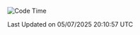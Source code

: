 <!--START_SECTION:waka-->
![Code Time](http://img.shields.io/badge/Code%20Time-5%2C195%20hrs%206%20mins-blue)


 Last Updated on 05/07/2025 20:10:57 UTC
<!--END_SECTION:waka-->
